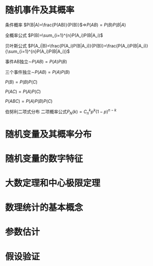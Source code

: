# **随机事件及其概率**

条件概率 $P(B|A)=\frac{P(AB)}{P(B)}$$\Rightarrow$$P(AB)=P(B)P(B|A)$

全概率公式 $P(B)=\sum_{i=1}^{n}P(A_i)P(B|A_i)$

贝叶斯公式 $P(A_i|B)=\frac{P(A_i)P(B|A_i)}{P(B)}=\frac{P(A_i)P(B|A_i)}{\sum_{i=1}^{n}P(A_i)P(B|A_i)}$

事件AB独立$\sim$$P(AB)=P(A)P(B)$

三个事件独立$\sim$$P(AB)=P(A)P(B)$

$P(B)=P(B)P(C)$

$P(AC)=P(A)P(C)$

$P(ABC)=P(A)P(B)P(C)$

伯努利二项式分布 二项概率公式$P_N(k)=C_n^kp^k(1-p)^{n-k}$

# 随机变量及其概率分布



# 随机变量的数字特征

# 大数定理和中心极限定理

# 数理统计的基本概念

# 参数估计

# 假设验证






